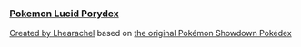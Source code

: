 ### [Pokemon Lucid Porydex](https://pklucid.github.io/Pokemon-Lucid-Pokedex/)

[Created by Lhearachel](https://github.com/lhearachel/porydex) based on [the original Pokémon Showdown Pokédex](https://dex.pokemonshowdown.com)

